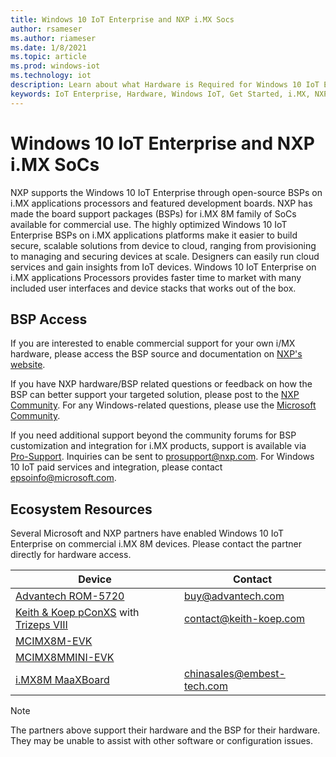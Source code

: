 ```yaml
---
title: Windows 10 IoT Enterprise and NXP i.MX Socs
author: rsameser
ms.author: riameser
ms.date: 1/8/2021
ms.topic: article
ms.prod: windows-iot
ms.technology: iot
description: Learn about what Hardware is Required for Windows 10 IoT Enterprise.
keywords: IoT Enterprise, Hardware, Windows IoT, Get Started, i.MX, NXP
---
```


# Windows 10 IoT Enterprise and NXP i.MX SoCs
NXP supports the Windows 10 IoT Enterprise through open-source BSPs on i.MX applications processors and featured development boards. NXP has made the board support packages (BSPs) for i.MX 8M family of SoCs available for commercial use. The highly optimized Windows 10 IoT Enterprise BSPs on i.MX applications platforms make it easier to build secure, scalable solutions from device to cloud, ranging from provisioning to managing and securing devices at scale. Designers can easily run cloud services and gain insights from IoT devices. Windows 10 IoT Enterprise on i.MX applications Processors provides faster time to market with many included user interfaces and device stacks that works out of the box.

## BSP Access
If you are interested to enable commercial support for your own i/MX hardware, please access the BSP source and documentation on [NXP's website](https://www.nxp.com/design/software/embedded-software/windows-10-iotIf-core-for-i.mx-applications-processors:IMXWIN10IOT).

If you have NXP hardware/BSP related questions or feedback on how the BSP can better support your targeted solution, please post to the [NXP Community](https://community.nxp.com/community/imx/content?filterID=contentstatus%5Bpublished%5D%7Ecategory%5Bwindows%5D). For any Windows-related questions, please use the [Microsoft Community](https://social.msdn.microsoft.com/forums/home?forum=WindowsIoT).

If you need additional support beyond the community forums for BSP customization and integration for i.MX products, support is available via [Pro-Support](www.nxp.com/prosupport). Inquiries can be sent to [prosupport@nxp.com](mailto:prosupport@nxp.com). For Windows 10 IoT paid services and integration, please contact [epsoinfo@microsoft.com](mailto:epsoinfo@microsoft.com).

## Ecosystem Resources

Several Microsoft and NXP partners have enabled Windows 10 IoT Enterprise on commercial i.MX 8M devices. Please contact the partner directly for hardware access.

| Device | Contact |
|-------|------|
| [Advantech ROM-5720](https://www.advantech.com/products/computer-on-module/sub_computer-on-module) | [buy@advantech.com](mailto:buy@advantech.com) |
| [Keith & Koep pConXS](https://keith-koep.com/en/products/products-baseboards/pconxs-baseboard-ff-technical-data/) with [Trizeps VIII](https://keith-koep.com/en/products/products-trizeps/trizeps-viii-imx8-features/) | [contact@keith-koep.com](mailto:contact@keith-koep.com) |
| [MCIMX8M-EVK](https://www.nxp.com/support/developer-resources/software-development-tools/i.mx-developer-resources/evaluation-kit-for-the-i.mx-8m-applications-processor:MCIMX8M-EVK) |  |
| [MCIMX8MMINI-EVK](http://www.nxp.com/imx8mminievk) | []() |
| [i.MX8M MaaXBoard](http://www.embest-tech.com/prod_view.aspx?TypeId=117&Id=388&Fid=t3:117:3) | [chinasales@embest-tech.com](mailto:chinasales@embest-tech.com) |

> [!Note]
> The partners above support their hardware and the BSP for their hardware. They may be unable to assist with other software or configuration issues.
